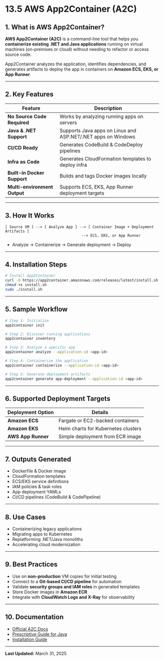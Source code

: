 
# 13.5 AWS App2Container (A2C)

## 1. What is AWS App2Container?

**AWS App2Container (A2C)** is a command-line tool that helps you **containerize existing .NET and Java applications** running on virtual machines (on-premises or cloud) without needing to refactor or access source code.

App2Container analyzes the application, identifies dependencies, and generates artifacts to deploy the app in containers on **Amazon ECS, EKS, or App Runner**.

---

## 2. Key Features

| Feature                     | Description                                                               |
|-----------------------------|---------------------------------------------------------------------------|
| **No Source Code Required** | Works by analyzing running apps on servers                                |
| **Java & .NET Support**     | Supports Java apps on Linux and ASP.NET/.NET apps on Windows              |
| **CI/CD Ready**             | Generates CodeBuild & CodeDeploy pipelines                                |
| **Infra as Code**           | Generates CloudFormation templates to deploy infra                        |
| **Built-in Docker Support** | Builds and tags Docker images locally                                     |
| **Multi-environment Output**| Supports ECS, EKS, App Runner deployment targets                          |

---

## 3. How It Works

```
[ Source VM ] --> [ Analyze App ] --> [ Container Image + Deployment Artifacts ]
                                   --> ECS, EKS, or App Runner
```

- Analyze → Containerize → Generate deployment → Deploy

---

## 4. Installation Steps

```bash
# Install App2Container
curl -O https://app2container.amazonaws.com/releases/latest/install.sh
chmod +x install.sh
sudo ./install.sh
```

---

## 5. Sample Workflow

```bash
# Step 1: Initialize
app2container init

# Step 2: Discover running applications
app2container inventory

# Step 3: Analyze a specific app
app2container analyze --application-id <app-id>

# Step 4: Containerize the application
app2container containerize --application-id <app-id>

# Step 5: Generate deployment artifacts
app2container generate app-deployment --application-id <app-id>
```

---

## 6. Supported Deployment Targets

| Deployment Option  | Details                             |
|--------------------|-------------------------------------|
| **Amazon ECS**     | Fargate or EC2-backed containers    |
| **Amazon EKS**     | Helm charts for Kubernetes clusters |
| **AWS App Runner** | Simple deployment from ECR image    |

---

## 7. Outputs Generated

- Dockerfile & Docker image
- CloudFormation templates
- ECS/EKS service definitions
- IAM policies & task roles
- App deployment YAMLs
- CI/CD pipelines (CodeBuild & CodePipeline)

---

## 8. Use Cases

- Containerizing legacy applications
- Migrating apps to Kubernetes
- Replatforming .NET/Java monoliths
- Accelerating cloud modernization

---

## 9. Best Practices

- Use on **non-production** VM copies for initial testing
- Connect to a **Git-based CI/CD pipeline** for automation
- Validate **security groups and IAM roles** in generated templates
- Store Docker images in **Amazon ECR**
- Integrate with **CloudWatch Logs and X-Ray** for observability

---

## 10. Documentation

- [Official A2C Docs](https://docs.aws.amazon.com/app2container/latest/UserGuide/what-is-a2c.html)
- [Prescriptive Guide for Java](https://docs.aws.amazon.com/prescriptive-guidance/latest/containerize-java-a2c/welcome.html)
- [Installation Guide](https://docs.aws.amazon.com/app2container/latest/UserGuide/install.html)

---

**Last Updated:** March 31, 2025

